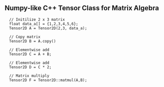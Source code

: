 ## Numpy-like C++ Tensor Class for Matrix Algebra

```
  // Initilize 2 x 3 matrix
  float data_a[] = {1,2,3,4,5,6};
  Tensor2D A = Tensor2D(2,3, data_a);
  
  // Copy matrix
  Tensor2D B = A.copy()
  
  // Elementwise add
  Tensor2D C = A + B;
	
  // Elementwise add
  Tensor2D D = C * 2;
	
  // Matrix multiply
  Tensor2D F = Tensor2D::matmul(A,B);
```
